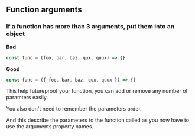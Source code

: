 ## Function arguments

### If a function has more than 3 arguments, put them into an object
**Bad**
```js
const func = (foo, bar, baz, qux, quux) => {}
```
**Good**
```js
const func = ({ foo, bar, baz, qux, quux }) => {}
```
This help futureproof your function, you can add or remove any number of paramters easily.

You also don't need to remember the parameters order.

And this describe the parameters to the function called as you now have to use the arguments property names.
